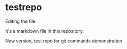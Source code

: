 # testrepo

Editing the file

It's a markdown file in this repository. 

New version, test repo for git commands demonstration
